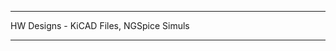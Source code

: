-----------------------------------------

HW Designs - KiCAD Files, NGSpice Simuls

-----------------------------------------
